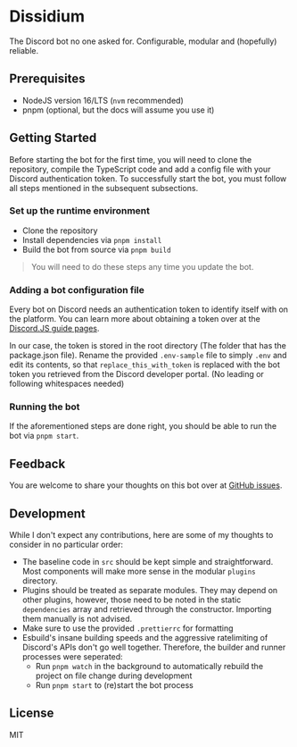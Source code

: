 # Dissidium

The Discord bot no one asked for. Configurable, modular and (hopefully) reliable.

## Prerequisites

- NodeJS version 16/LTS (`nvm` recommended)
- pnpm (optional, but the docs will assume you use it)

## Getting Started

Before starting the bot for the first time, you will need to clone the repository, compile the TypeScript code and add a config file with your Discord authentication token. To successfully start the bot, you must follow all steps mentioned in the subsequent subsections.

### Set up the runtime environment

- Clone the repository
- Install dependencies via `pnpm install`
- Build the bot from source via `pnpm build`

> You will need to do these steps any time you update the bot.

### Adding a bot configuration file

Every bot on Discord needs an authentication token to identify itself with on the platform. You can learn more about obtaining a token over at the [Discord.JS guide pages](https://discordjs.guide/preparations/setting-up-a-bot-application.html).

In our case, the token is stored in the root directory (The folder that has the package.json file). Rename the provided `.env-sample` file to simply `.env` and edit its contents, so that `replace_this_with_token` is replaced with the bot token you retrieved from the Discord developer portal. (No leading or following whitespaces needed)

### Running the bot

If the aforementioned steps are done right, you should be able to run the bot via `pnpm start`.

## Feedback

You are welcome to share your thoughts on this bot over at [GitHub issues](https://github.com/Pogodaanton/Dissidium/issues).

## Development

While I don't expect any contributions, here are some of my thoughts to consider in no particular order:

- The baseline code in `src` should be kept simple and straightforward. Most components will make more sense in the modular `plugins` directory.
- Plugins should be treated as separate modules. They may depend on other plugins, however, those need to be noted in the static `dependencies` array and retrieved through the constructor. Importing them manually is not advised.
- Make sure to use the provided `.prettierrc` for formatting
- Esbuild's insane building speeds and the aggressive ratelimiting of Discord's APIs don't go well together. Therefore, the builder and runner processes were seperated:
  - Run `pnpm watch` in the background to automatically rebuild the project on file change during development
  - Run `pnpm start` to (re)start the bot process

## License

MIT
